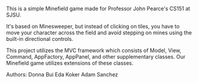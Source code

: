 This is a simple Minefield game made for Professor John Pearce's CS151 at SJSU. 

It's based on Minesweeper, but instead of clicking on tiles, you have to move your character across the field and avoid stepping on mines using the built-in directional controls.

This project utilizes the MVC framework which consists of Model, View, Command, AppFactory, AppPanel, and other supplementary classes. Our Minefield game utilizes extensions of these classes.

Authors: 
Donna Bui
Eda Koker
Adam Sanchez
